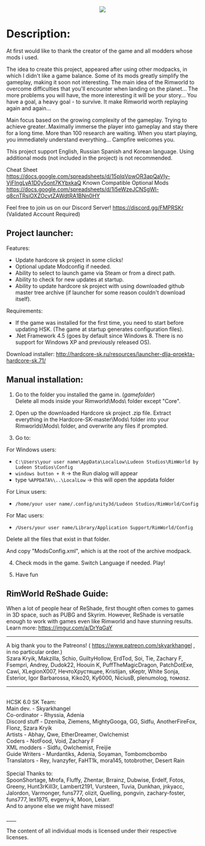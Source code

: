<center><img src="http://s008.radikal.ru/i304/1512/b8/e77f133acb4e.gif"></center>

# Description:

At first would like to thank the creator of the game and all modders whose mods i used.

The idea to create this project, appeared after using other modpacks, in which I didn't like a game balance. Some of its mods greatly simplify the gameplay, making it soon not interesting.
The main idea of the Rimworld to overcome difficulties that you'll encounter when landing on the planet... The more problems you will have, the more interesting it will be your story... You have a goal, a heavy goal - to survive. It make Rimworld worth replaying again and again...

Main focus based on the growing complexity of the gameplay. Trying to achieve greater..Maximally immerse the player into gameplay and stay there for a long time. More than 100 research are waiting. When you start playing, you immediately understand everything... Campfire welcomes you.

This project support English, Russian Spanish and Korean language.
Using additional mods (not included in the project) is not recommended.

Cheat Sheet
https://docs.google.com/spreadsheets/d/15plqVpwOR3apQaVIy-VjFIngLyA1D0y5ont7KYbxkaQ
Known Compatible Optional Mods
https://docs.google.com/spreadsheets/d/1i5eWzeJCNSgWl-q8cnTRsiOXZOcvtZAWdtRA1BNn0HY

Feel free to join us on our Discord Server!
https://discord.gg/FMPRSKr
(Validated Account Required)

## Project launcher:

Features:
- Update hardcore sk project in some clicks!
- Optional update Modconfig if needed.
- Ability to select to launch game via Steam or from a direct path.
- Ability to check for new updates at startup.
- Ability to update hardcore sk project with using downloaded github master tree archive (if launcher for some reason couldn't download itself).

Requirements:
- If the game was installed for the first time, you need to start before updating HSK. (The game at startup generates configuration files).
- .Net Framework 4.5 (goes by default since Windows 8. There is no support for Windows XP and previously released OS).

Download installer: http://hardcore-sk.ru/resources/launcher-dlja-proekta-hardcore-sk.71/

## Manual installation:

1. Go to the folder you installed the game in. (*gamefolder*)    
Delete all mods inside your Rimworld\Mods\ folder except "Core".

2. Open up the downloaded Hardcore sk project .zip file.
Extract everything in the Hardcore-SK-master\Mods\ folder into your Rimworlds\Mods\ folder, and overwrite any files if prompted.

3. Go to:

For Windows users:
- `C:\Users\your user name\AppData\LocalLow\Ludeon Studios\RimWorld by Ludeon Studios\Config`
- `windows button + R` -> the Run dialog will appear
- type `%APPDATA%\..\LocalLow` -> this will open the appdata folder

For Linux users:
- `/home/your user name/.config/unity3d/Ludeon Studios/RimWorld/Config`

For Mac users:
- `/Users/your user name/Library/Application Support/RimWorld/Config`

Delete all the files that exist in that folder.

And copy "ModsConfig.xml", which is at the root of the archive modpack.

4. Check mods in the game. Switch Language if needed. Play!

5. Have fun <i class="fa fa-smile-o"></i>   

## RimWorld ReShade Guide:
When a lot of people hear of ReShade, first thought often comes to games in 3D space, such as PUBG and Skyrim. However, ReShade is versatile enough to work with games even like Rimworld and have stunning results.
Learn more: https://imgur.com/a/DrYqGaY

____
A big thank you to the Patreons! ( https://www.patreon.com/skyarkhangel , in no particular order.)
<br>Szara Kryik, Makzilla, Schio, GuiltyHollow, ErdTod, Soi, Tie, Zachary F, Fsempri, Andrey, Dudok22, Hoouin K, PuffTheMagicDragon,
PatchDotExe, Cawi, XLegionX007, НечтоХрустящее, Kristijan, sKeptr, White Sonja, Esterior, Igor Barbarossa, Kiko20, Ky6000, NiciusB, plenumolog, томαѕz.
____
<br>
HCSK 6.0 SK Team:
<br>Main dev. - Skyarkhangel
<br>Co-ordinator - Rhyssia, Adenia
<br>Discord stuff - Dzeniba, Ziemens, MightyGooga, GG, Sidfu, AnotherFireFox, Flonz, Szara Kryik
<br>Artists - Abhay, Qwe, EtherDreamer, Owlchemist
<br>Coders - NotFood, Void, Zachary F
<br>XML modders - Sidfu, Owlchemist, Freijie
<br>Guide Writers - Murdantiks, Adenia, Soyaman, Tombomcbombo
<br>Translators - Rey, Ivanzyfer, FaHT1k, mora145, totobrother, Desert Rain
<br>
<br>
Special Thanks to:
<br>SpoonShortage, Mrofa, Fluffy, Zhentar, Brrainz, Dubwise, Erdelf, Fotos, Greeny, Hunt3rKill3r, Lambert2191, Vursteen, Tuvia, Dunkhan, jnkyacc,  Jalordon, Varmonger, funs777, olizit, Quelling, pongvin, zachary-foster, funs777, lex1975, evgeny-k, Moon, Leiarr.
<br>And to anyone else we might have missed!
<br>
<br>
____

The content of all individual mods is licensed under their respective licenses.
